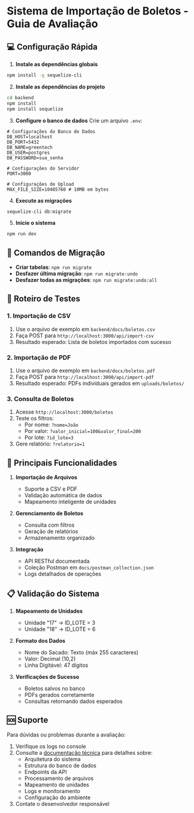 # Sistema de Importação de Boletos - Guia de Avaliação

## 💻 Configuração Rápida

1. **Instale as dependências globais**
```bash
npm install -g sequelize-cli
```

2. **Instale as dependências do projeto**
```bash
cd backend
npm install
npm install sequelize
```

3. **Configure o banco de dados**
Crie um arquivo `.env`:
```env
# Configurações do Banco de Dados
DB_HOST=localhost
DB_PORT=5432
DB_NAME=greentech
DB_USER=postgres
DB_PASSWORD=sua_senha

# Configurações do Servidor
PORT=3000

# Configurações de Upload
MAX_FILE_SIZE=10485760 # 10MB em bytes
```

4. **Execute as migrações**
```bash
sequelize-cli db:migrate
```

5. **Inicie o sistema**
```bash
npm run dev
```

## 🔄 Comandos de Migração

- **Criar tabelas**: `npm run migrate`
- **Desfazer última migração**: `npm run migrate:undo`
- **Desfazer todas as migrações**: `npm run migrate:undo:all`

## 🧪 Roteiro de Testes

### 1. Importação de CSV
1. Use o arquivo de exemplo em `backend/docs/boletos.csv`
2. Faça POST para `http://localhost:3000/api/import-csv`
3. Resultado esperado: Lista de boletos importados com sucesso

### 2. Importação de PDF
1. Use o arquivo de exemplo em `backend/docs/boletos.pdf`
2. Faça POST para `http://localhost:3000/api/import-pdf`
3. Resultado esperado: PDFs individuais gerados em `uploads/boletos/`

### 3. Consulta de Boletos
1. Acesse `http://localhost:3000/boletos`
2. Teste os filtros:
   - Por nome: `?nome=João`
   - Por valor: `?valor_inicial=100&valor_final=200`
   - Por lote: `?id_lote=3`
3. Gere relatório: `?relatorio=1`

## 🎯 Principais Funcionalidades

1. **Importação de Arquivos**
   - Suporte a CSV e PDF
   - Validação automática de dados
   - Mapeamento inteligente de unidades

2. **Gerenciamento de Boletos**
   - Consulta com filtros
   - Geração de relatórios
   - Armazenamento organizado

3. **Integração**
   - API RESTful documentada
   - Coleção Postman em `docs/postman_collection.json`
   - Logs detalhados de operações

## 📋 Validação do Sistema

1. **Mapeamento de Unidades**
   - Unidade "17" → ID_LOTE = 3
   - Unidade "18" → ID_LOTE = 6

2. **Formato dos Dados**
   - Nome do Sacado: Texto (máx 255 caracteres)
   - Valor: Decimal (10,2)
   - Linha Digitável: 47 dígitos

3. **Verificações de Sucesso**
   - Boletos salvos no banco
   - PDFs gerados corretamente
   - Consultas retornando dados esperados

## 🆘 Suporte

Para dúvidas ou problemas durante a avaliação:
1. Verifique os logs no console
2. Consulte a [documentação técnica](DOCUMENTATION.md) para detalhes sobre:
   - Arquitetura do sistema
   - Estrutura do banco de dados
   - Endpoints da API
   - Processamento de arquivos
   - Mapeamento de unidades
   - Logs e monitoramento
   - Configuração do ambiente
3. Contate o desenvolvedor responsável 